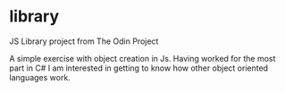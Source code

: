 # library

JS Library project from The Odin Project

A simple exercise with object creation in Js. Having worked for the most part in C# I am interested in getting to know how other object oriented languages work.
